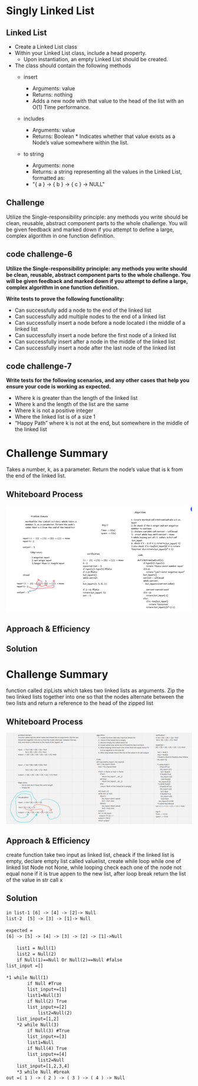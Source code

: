 # Singly Linked List
<!-- Short summary or background information -->
##  Linked List
* Create a Linked List class
* Within your Linked List class, include a head property. 
    * Upon instantiation, an empty Linked List should be created.
* The class should contain the following methods 
    * insert
        * Arguments: value
        * Returns: nothing
        * Adds a new node with that value to the head of the list with an O(1) Time performance.
    * includes 
        * Arguments: value
        * Returns: Boolean 
            * 
    Indicates whether that value exists as a Node’s value somewhere within the list.

    * to string 
        * Arguments: none
        * Returns: a string representing all the values in the Linked List, formatted as:
        * "{ a } -> { b } -> { c } -> NULL"

## Challenge
<!-- Description of the challenge -->
Utilize the Single-responsibility principle: any methods you write should be clean, reusable, abstract component parts to the whole challenge. You will be given feedback and marked down if you attempt to define a large, complex algorithm in one function definition.

## code challenge-6

__**Utilize the Single-responsibility principle: any methods you write should be clean, reusable, abstract component parts to the whole challenge. You will be given feedback and marked down if you attempt to define a large, complex algorithm in one function definition.**__

**Write tests to prove the following functionality:**

* Can successfully add a node to the end of the linked list
* Can successfully add multiple nodes to the end of a linked list
* Can successfully insert a node before a node located i the middle of a linked list
* Can successfully insert a node before the first node of a linked list
* Can successfully insert after a node in the middle of the linked list
* Can successfully insert a node after the last node of the linked list

## code challenge-7 

__**Write tests for the following scenarios, and any other cases that help you ensure your code is working as expected.**__

* Where k is greater than the length of the linked list
* Where k and the length of the list are the same
* Where k is not a positive integer
* Where the linked list is of a size 1
* “Happy Path” where k is not at the end, but somewhere in the middle of the linked list
# Challenge Summary
<!-- Description of the challenge -->
Takes a number, k, as a parameter. Return the node’s value that is k from the end of the linked list.
## Whiteboard Process

![x](linked-list/linked_list_KthFromEnd.png)

## Approach & Efficiency
<!-- What approach did you take? Why? What is the Big O space/time for this approach? -->

## Solution
<!-- Show how to run your code, and examples of it in action -->


<!-- ## Approach & Efficiency
What approach did you take? Why? What is the Big O space/time for this approach?


## API
Description of each method publicly available to your Linked List -->
# Challenge Summary
<!-- Description of the challenge -->
function called zipLists which takes two linked lists as arguments. Zip the two linked lists together into one so that the nodes alternate  between the two lists and return a reference to the head of the zipped  list
## Whiteboard Process
<!-- Embedded whiteboard image -->
![](challenge8.png)
## Approach & Efficiency
<!-- What approach did you take? Why? What is the Big O space/time for this approach? -->
create function take two input as linked list, cheack if the linked list is empty, declare empty list called valuelist, create while loop while one of linked list Node not None, while looping check each one of the node not equal none if it is true appen to the new list, after loop break return the list of the value in str call x
## Solution
<!-- Show how to run your code, and examples of it in action -->
    
    in list-1 [6] -> [4] -> [2]-> Null
    list-2  [5] -> [3] -> [1]-> Null

    expected =
    [6] -> [5] -> [4] -> [3] -> [2] -> [1]->Null

        list1 = Null(1)
        list2 = Null(2)
        if Null(1)==Null Or Null(2)==Null #false
    list_input =[]

    *1 while Null(1)
            if Null #True
            list_input+=[1]
            list1=Null(3)
            if Null(2) True
            list_input+=[2]
                list2=Null(2)
        list_input=[1,2]
        *2 while Null(3)
            if Null(3) #True
            list_input+=[3]
            list1=Null
            if Null(4) True
            list_input+=[4]
                list2=Null
        list_input=[1,2,3,4]
        *3 while Null #break
    out =( 1 ) -> ( 2 ) -> ( 3 ) -> ( 4 ) -> Null